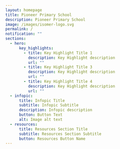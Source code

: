 ```yaml
---
layout: homepage
title: Pioneer Primary School
description: Pioneer Primary School
image: /images/isomer-logo.svg
permalink: /
notification: ""
sections:
  - hero:
      key_highlights:
        - title: Key Highlight Title 1
          description: Key Highlight description
          url: ""
        - title: Key Highlight Title 3
          description: Key Highlight description
          url: ""
        - title: Key Highlight Title 4
          description: Key Highlight description
          url: ""
  - infopic:
      title: Infopic Title
      subtitle: Infopic Subtitle
      description: Infopic description
      button: Button Text
      alt: Image alt text
  - resources:
      title: Resources Section Title
      subtitle: Resources Section Subtitle
      button: Resources Button Name
---
```


